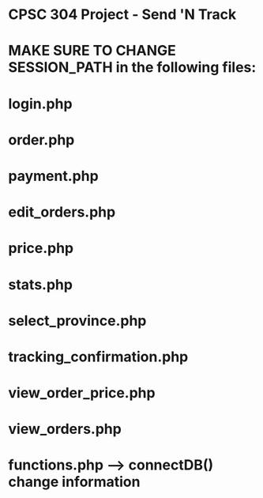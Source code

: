 # CPSC 304 Project - Send 'N Track

# MAKE SURE TO CHANGE SESSION_PATH in the following files:
# login.php
# order.php
# payment.php
# edit_orders.php
# price.php
# stats.php
# select_province.php
# tracking_confirmation.php
# view_order_price.php
# view_orders.php
# functions.php --> connectDB() change information